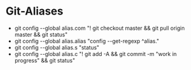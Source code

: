 # Git-Aliases

* git config --global alias.com "! git checkout master && git pull origin master && git status"
* git config --global alias.alias "config --get-regexp ^alias\."
* git config --global alias.s "status"
* git config --global alias.c "! git add -A && git commit -m \"work in progress\" && git status"
